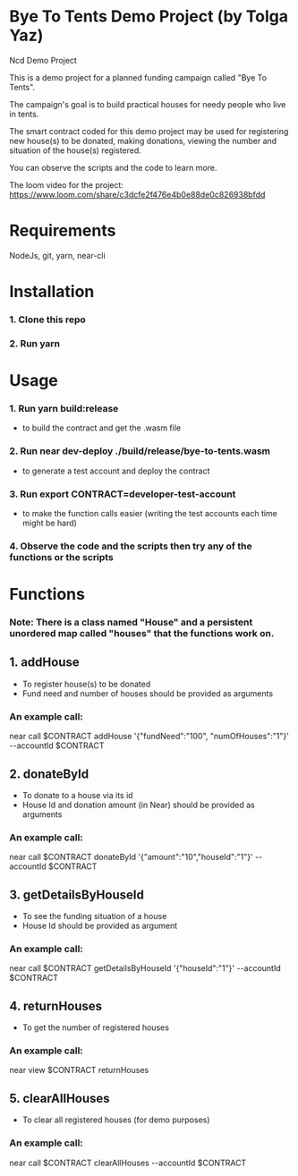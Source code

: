 # Bye To Tents Demo Project (by Tolga Yaz)
Ncd Demo Project

This is a demo project for a planned funding campaign called "Bye To Tents".

The campaign's goal is to build practical houses for needy people who live in tents.

The smart contract coded for this demo project may be used for registering new house(s) to be donated, making donations, viewing the number and situation of the house(s) registered.

You can observe the scripts and the code to learn more.

The loom video for the project: https://www.loom.com/share/c3dcfe2f476e4b0e88de0c826938bfdd

# Requirements

NodeJs, git, yarn, near-cli

# Installation

### 1. Clone this repo
### 2. Run yarn

# Usage

### 1. Run yarn build:release
- to build the contract and get the .wasm file

### 2. Run near dev-deploy ./build/release/bye-to-tents.wasm
- to generate a test account and deploy the contract

### 3. Run export CONTRACT=developer-test-account
- to make the function calls easier (writing the test accounts each time might be hard)

### 4. Observe the code and the scripts then try any of the functions or the scripts

# Functions

### Note: There is a class named "House" and a persistent unordered map called "houses" that the functions work on.

## 1. addHouse
- To register house(s) to be donated
- Fund need and number of houses should be provided as arguments

### An example call:
near call $CONTRACT addHouse '{"fundNeed":"100", "numOfHouses":"1"}' --accountId $CONTRACT

## 2. donateById
- To donate to a house via its id
- House Id and donation amount (in Near) should be provided as arguments

### An example call:
near call $CONTRACT donateById '{"amount":"10","houseId":"1"}' --accountId $CONTRACT

## 3. getDetailsByHouseId

- To see the funding situation of a house
- House Id should be provided as argument

### An example call:
near call $CONTRACT getDetailsByHouseId '{"houseId":"1"}' --accountId $CONTRACT

## 4. returnHouses

- To get the number of registered houses

### An example call:
near view $CONTRACT returnHouses

## 5. clearAllHouses

- To clear all registered houses (for demo purposes)

### An example call:
near call $CONTRACT clearAllHouses --accountId $CONTRACT
